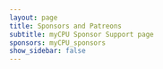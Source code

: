 ```yaml
---
layout: page
title: Sponsors and Patreons
subtitle: myCPU Sponsor Support page
sponsors: myCPU_sponsors
show_sidebar: false
---
```


